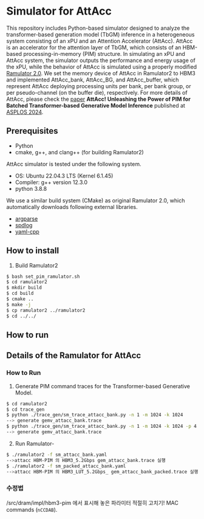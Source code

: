 # Simulator for AttAcc
This repository includes Python-based simulator designed to analyze the transformer-based generation model (TbGM) inference in a heterogeneous system consisting of an xPU and an Attention Accelerator (AttAcc). 
AttAcc is an accelerator for the attention layer of TbGM, which consists of an HBM-based processing-in-memory (PIM) structure.
In simulating an xPU and AttAcc system, the simulator outputs the performance and energy usage of the xPU, while the behavior of AttAcc is simulated using a properly modified [Ramulator 2.0](https://github.com/CMU-SAFARI/ramulator2).
We set the memory device of AttAcc in Ramulator2 to HBM3 and implemented AttAcc\_bank, AttAcc\_BG, and AttAcc\_buffer, which represent AttAcc deploying processing units per bank, per bank group, or per pseudo-channel (on the buffer die), respectively.
For more details of AttAcc, please check the [paper](https://dl.acm.org/doi/10.1145/3620665.3640422) **AttAcc! Unleashing the Power of PIM for Batched Transformer-based Generative Model Inference** published at [ASPLOS 2024](https://www.asplos-conference.org/asplos2024).

 
## Prerequisites
- Python
- cmake, g++, and clang++ (for building Ramulator2)

AttAcc simulator is tested under the following system.

* OS: Ubuntu 22.04.3 LTS (Kernel 6.1.45)
* Compiler: g++ version 12.3.0
* python 3.8.8

We use a similar build system (CMake) as original Ramulator 2.0, which automatically downloads following external libraries.
- [argparse](https://github.com/p-ranav/argparse)
- [spdlog](https://github.com/gabime/spdlog)
- [yaml-cpp](https://github.com/jbeder/yaml-cpp)


## How to install
1. Build Ramulator2
```bash
$ bash set_pim_ramulator.sh 
$ cd ramulator2
$ mkdir build
$ cd build
$ cmake ..
$ make -j
$ cp ramulator2 ../ramulator2
$ cd ../../
```

## How to run

## Details of the Ramulator for AttAcc
### How to Run
1. Generate PIM command traces for the Transformer-based Generative Model.
```bash
$ cd ramulator2
$ cd trace_gen
$ python ./trace_gen/sm_trace_attacc_bank.py -n 1 -m 1024 -k 1024
--> generate gemv_attacc_bank.trace
$ python ./trace_gen/sm_trace_attacc_bank.py -n 1 -m 1024 -k 1024 -p 4 
--> generate gemv_attacc_bank.trace
```



2. Run Ramulator-
```bash
$ ./ramulator2 -f sm_attacc_bank.yaml 
-->attacc HBM-PIM 의 HBM3_5.2Gbps gem_attacc_bank.trace 실행
$ ./ramulator2 -f sm_packed_attacc_bank.yaml
-->attacc HBM-PIM 의 HBM3_LUT_5.2Gbps_ gem_attacc_bank_packed.trace 실행
```

### 수정법
/src/dram/impl/hbm3-pim
에서 표시해 놓은 파라미터 적절히 고치기!
MAC commands (`nCCDAB`).
